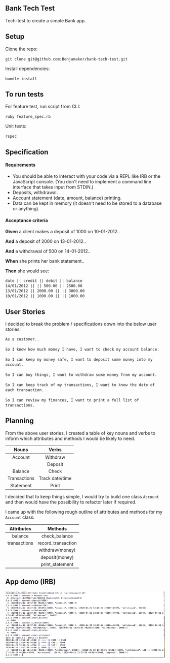 ## Bank Tech Test ##

Tech-test to create a simple Bank app.

## Setup ##

Clone the repo:

`git clone git@github.com:Benjamaker/bank-tech-test.git`

Install dependencies:

`bundle install`

## To run tests ##

For feature test, run script from CLI:

`ruby feature_spec.rb`

Unit tests:

`rspec`

## Specification ##
#### Requirements ####

- You should be able to interact with your code via a REPL like IRB or the JavaScript console. (You don't need to implement a command line interface that takes input from STDIN.)
- Deposits, withdrawal.
- Account statement (date, amount, balance) printing.
- Data can be kept in memory (it doesn't need to be stored to a database or anything).

#### Acceptance criteria ####

**Given** a client makes a deposit of 1000 on 10-01-2012..

**And** a deposit of 2000 on 13-01-2012..

**And** a withdrawal of 500 on 14-01-2012..

**When** she prints her bank statement..

**Then** she would see:

```
date || credit || debit || balance
14/01/2012 || || 500.00 || 2500.00
13/01/2012 || 2000.00 || || 3000.00
10/01/2012 || 1000.00 || || 1000.00
```

## User Stories ##

I decided to break the problem / specifications down into the below user stories:  

```
As a customer..

So I know how much money I have, I want to check my account balance.

So I can keep my money safe, I want to deposit some money into my account.

So I can buy things, I want to withdraw some money from my account.

So I can keep track of my transactions, I want to know the date of each transaction.

So I can review my finances, I want to print a full list of transactions.
```

## Planning ##

From the above user stories, I created a table of key nouns and verbs to inform which attributes and methods I would be likely to need.

| Nouns | Verbs |
|:-----:|:-----:|
| Account | Withdraw |
| | Deposit |
| Balance | Check |
| Transactions | Track date/time |
| Statement | Print |

I decided that to keep things simple, I would try to build one class `Account` and then would have the possibility to refactor later if required.

I came up with the following rough outline of attributes and methods for my `Account` class:

| Attributes | Methods |
|:---------:|:------:|
| balance | check_balance |
| transactions | record_transaction |
|| withdraw(money)
|| deposit(money)
|| print_statement


## App demo (IRB) ##

![App Demo](bank-app-CLI-demo.png)
